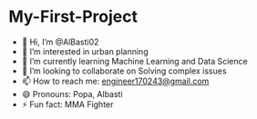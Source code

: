 # My-First-Project
- 👋 Hi, I’m @AlBasti02
- 👀 I’m interested in urban planning
- 🌱 I’m currently learning Machine Learning and Data Science
- 💞️ I’m looking to collaborate on Solving complex issues
- 📫 How to reach me: engineer170243@gmail.com
- 😄 Pronouns: Popa, Albasti
- ⚡ Fun fact: MMA Fighter

<!---
AlBasti02/AlBasti02 is a ✨ special ✨ repository because its `README.md` (this file) appears on your GitHub profile.
You can click the Preview link to take a look at your changes.
--->
